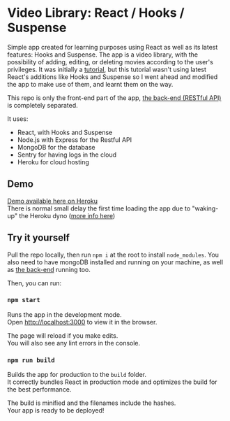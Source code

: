 # Video Library: React / Hooks / Suspense

Simple app created for learning purposes using React as well as its latest features: Hooks and Suspense.
The app is a video library, with the possibility of adding, editing, or deleting movies according to the user's privileges.
It was initially a [tutorial](https://codewithmosh.com/p/mastering-react), but this tutorial wasn't using latest React's additions like Hooks and Suspense so I went ahead and modified the app to make use of them, and learnt them on the way.

This repo is only the front-end part of the app, [the back-end (RESTful API)](https://github.com/hugo-astier/video-library-back) is completely separated.

It uses:

- React, with Hooks and Suspense
- Node.js with Express for the Restful API
- MongoDB for the database
- Sentry for having logs in the cloud
- Heroku for cloud hosting

## Demo

[Demo available here on Heroku](https://video-library-front.herokuapp.com/) <br>
There is normal small delay the first time loading the app due to "waking-up" the Heroku dyno ([more info here](https://devcenter.heroku.com/articles/free-dyno-hours#dyno-sleeping))

## Try it yourself

Pull the repo locally, then run `npm i` at the root to install `node_modules`.
You also need to have mongoDB installed and running on your machine, as well as [the back-end](https://github.com/hugo-astier/video-library-back) running too.

Then, you can run:

### `npm start`

Runs the app in the development mode.<br />
Open [http://localhost:3000](http://localhost:3000) to view it in the browser.

The page will reload if you make edits.<br />
You will also see any lint errors in the console.

### `npm run build`

Builds the app for production to the `build` folder.<br />
It correctly bundles React in production mode and optimizes the build for the best performance.

The build is minified and the filenames include the hashes.<br />
Your app is ready to be deployed!
